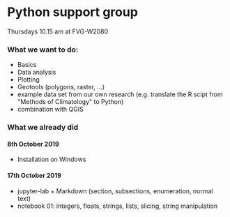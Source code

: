 # Python support group
Thursdays 10.15 am at FVG-W2080

### What we want to do: 
- Basics
- Data analysis
- Plotting
- Geotools (polygons, raster, ...)
- example data set from our own research 
  (e.g. translate the R scipt from "Methods of Climatology" to Python)
- combination with QGIS


### What we already did
#### 8th October 2019
- Installation on Windows

#### 17th October 2019
- jupyter-lab + Markdown (section, subsections, enumeration, normal text)
- notebook 01: integers, floats, strings, lists, slicing, string manipulation
